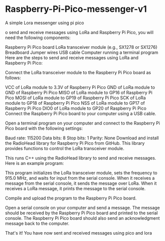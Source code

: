 # Raspberry-Pi-Pico-messenger-v1
A simple Lora messenger using pi pico 

o send and receive messages using LoRa and Raspberry Pi Pico, you will need the following components:

Raspberry Pi Pico board
LoRa transceiver module (e.g., SX1278 or SX1276)
Breadboard
Jumper wires
USB cable
Computer running a terminal program
Here are the steps to send and receive messages using LoRa and Raspberry Pi Pico:

Connect the LoRa transceiver module to the Raspberry Pi Pico board as follows:

VCC of LoRa module to 3.3V of Raspberry Pi Pico
GND of LoRa module to GND of Raspberry Pi Pico
MISO of LoRa module to GP16 of Raspberry Pi Pico
MOSI of LoRa module to GP19 of Raspberry Pi Pico
SCK of LoRa module to GP18 of Raspberry Pi Pico
NSS of LoRa module to GP17 of Raspberry Pi Pico
DIO0 of LoRa module to GP20 of Raspberry Pi Pico
Connect the Raspberry Pi Pico board to your computer using a USB cable.

Open a terminal program on your computer and connect to the Raspberry Pi Pico board with the following settings:

Baud rate: 115200
Data bits: 8
Stop bits: 1
Parity: None
Download and install the RadioHead library for Raspberry Pi Pico from GitHub. This library provides functions to control the LoRa transceiver module.

This runs C++ using the RadioHead library to send and receive messages. Here is an example program:


This program initializes the LoRa transceiver module, sets the frequency to 915.0 MHz, and waits for input from the serial console. When it receives a message from the serial console, it sends the message over LoRa. When it receives a LoRa message, it prints the message to the serial console.

Compile and upload the program to the Raspberry Pi Pico board.

Open a serial console on your computer and send a message. The message should be received by the Raspberry Pi Pico board and printed to the serial console. The Raspberry Pi Pico board should also send an acknowledgment message back to the computer.

That's it! You have now sent and received messages using pico and lora



